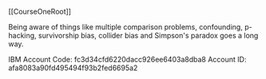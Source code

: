[[CourseOneRoot]]


Being aware of things like multiple comparison problems, confounding, p-hacking, survivorship bias, collider bias and Simpson's paradox goes a long way.

IBM Account Code:
fc3d34cfd6220dacc926ee6403a8dba8
Account ID:
afa8083a90fd495494f93b2fed6695a2


